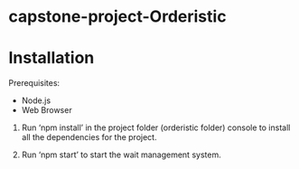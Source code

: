 # capstone-project-Orderistic

# Installation

Prerequisites: 
- Node.js
- Web Browser


1. Run ‘npm install’ in the project folder (orderistic folder) console to install all the dependencies for the project.

2. Run ‘npm start’ to start the wait management system.
